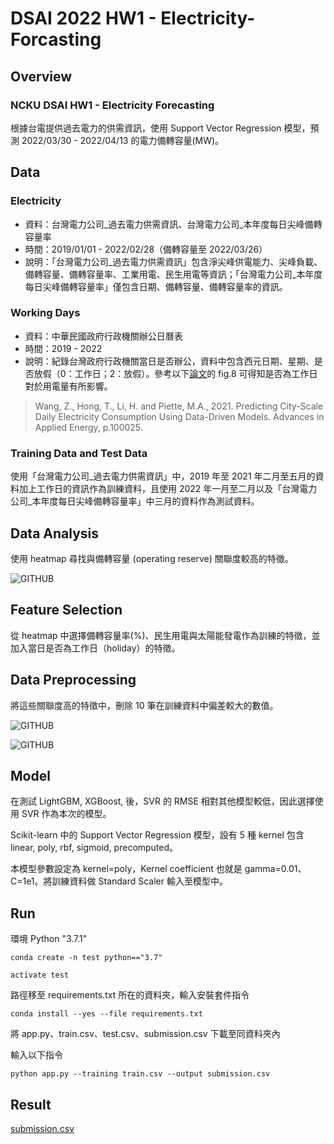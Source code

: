 # DSAI 2022 HW1 - Electricity-Forcasting
## Overview
### NCKU DSAI HW1 - Electricity Forecasting

根據台電提供過去電力的供需資訊，使用 Support Vector Regression 模型，預測 2022/03/30 - 2022/04/13 的電力備轉容量(MW)。

## Data
### Electricity
* 資料：台灣電力公司_過去電力供需資訊、台灣電力公司_本年度每日尖峰備轉容量率
* 時間：2019/01/01 - 2022/02/28（備轉容量至 2022/03/26）
* 說明：「台灣電力公司_過去電力供需資訊」包含淨尖峰供電能力、尖峰負載、備轉容量、備轉容量率、工業用電、民生用電等資訊；「台灣電力公司_本年度每日尖峰備轉容量率」僅包含日期、備轉容量、備轉容量率的資訊。

### Working Days
* 資料：中華民國政府行政機關辦公日曆表
* 時間：2019 - 2022
* 說明：紀錄台灣政府行政機關當日是否辦公，資料中包含西元日期、星期、是否放假（0：工作日；2：放假）。參考以下[論文](https://www.sciencedirect.com/science/article/pii/S2666792421000184?via%3Dihub)的 fig.8 可得知是否為工作日對於用電量有所影響。
> Wang, Z., Hong, T., Li, H. and Piette, M.A., 2021. Predicting City-Scale Daily Electricity Consumption Using Data-Driven Models. Advances in Applied Energy, p.100025.

### Training Data and Test Data
使用「台灣電力公司_過去電力供需資訊」中，2019 年至 2021 年二月至五月的資料加上工作日的資訊作為訓練資料，且使用 2022 年一月至二月以及「台灣電力公司_本年度每日尖峰備轉容量率」中三月的資料作為測試資料。

## Data Analysis
使用 heatmap 尋找與備轉容量 (operating reserve) 關聯度較高的特徵。

![GITHUB]()

## Feature Selection
從 heatmap 中選擇備轉容量率(%)、民生用電與太陽能發電作為訓練的特徵，並加入當日是否為工作日（holiday）的特徵。

## Data Preprocessing
將這些關聯度高的特徵中，刪除 10 筆在訓練資料中偏差較大的數值。

![GITHUB]()

![GITHUB]()

## Model
在測試 LightGBM, XGBoost, 後，SVR 的 RMSE 相對其他模型較低，因此選擇使用 SVR 作為本次的模型。

Scikit-learn 中的 Support Vector Regression 模型，設有 5 種 kernel 包含 linear, poly, rbf, sigmoid, precomputed。

本模型參數設定為 kernel=poly，Kernel coefficient 也就是 gamma=0.01、C=1e1。將訓練資料做 Standard Scaler 輸入至模型中。

## Run

環境 Python "3.7.1"

```
conda create -n test python=="3.7"
```
```
activate test
```
路徑移至 requirements.txt 所在的資料夾，輸入安裝套件指令
```
conda install --yes --file requirements.txt
```
將 app.py、train.csv、test.csv、submission.csv 下載至同資料夾內

輸入以下指令
```
python app.py --training train.csv --output submission.csv
```
## Result
[submission.csv](https://github.com/fylin625/DSAI2022_HW1-Electricity-Forcasting/blob/main/submission.csv)

